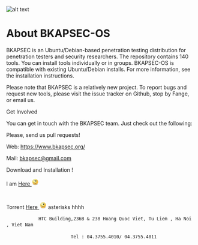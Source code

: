 ![alt text](https://i.ytimg.com/vi/sAji7pA9Sc0/maxresdefault.jpg)
# About BKAPSEC-OS 

BKAPSEC is an Ubuntu/Debian-based penetration testing distribution for penetration testers and security researchers. The repository contains 140 tools. You can install tools individually or in groups. BKAPSEC-OS is compatible with existing Ubuntu/Debian installs. For more information, see the installation instructions.

Please note that BKAPSEC is a relatively new project. To report bugs and request new tools, please visit the issue tracker on Github, stop by Fange, or email us.

Get Involved

You can get in touch with the BKAPSEC team. Just check out the following:

Please, send us pull requests!

Web: https://www.bkapsec.org/

Mail: bkapsec@gmail.com 


Download and Installation !

I am  <a href="https://archive.org/download/TrautechOS/bkapsec-2017.04.26x64.7z"> Here </a> ![alt text](https://github.com/bkapsec/Bkap-site/blob/master/icon.png)
#
Torrent <a href="https://archive.org/download/TrautechOS/TrautechOS_archive.torrent"> Here </a> ![alt text](https://github.com/bkapsec/Bkap-site/blob/master/icon.png)
asterisks hhhh


                                                                     
                HTC Building,236B & 238 Hoang Quoc Viet, Tu Liem , Ha Noi , Viet Nam
                                                                                    
                            Tel : 04.3755.4010/ 04.3755.4011
                                                                                 
                                                                                  
